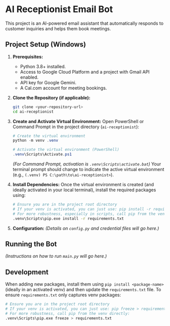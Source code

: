 # AI Receptionist Email Bot

This project is an AI-powered email assistant that automatically responds to customer inquiries and helps them book meetings.

## Project Setup (Windows)

1.  **Prerequisites:**
    *   Python 3.8+ installed.
    *   Access to Google Cloud Platform and a project with Gmail API enabled.
    *   API key for Google Gemini.
    *   A Cal.com account for meeting bookings.

2.  **Clone the Repository (if applicable):**
    ```bash
    git clone <your-repository-url>
    cd ai-receptionist
    ```

3.  **Create and Activate Virtual Environment:**
    Open PowerShell or Command Prompt in the project directory (`ai-receptionist`):
    ```powershell
    # Create the virtual environment
    python -m venv .venv

    # Activate the virtual environment (PowerShell)
    .venv\Scripts\Activate.ps1
    ```
    *(For Command Prompt, activation is `.venv\Scripts\activate.bat`)*
    Your terminal prompt should change to indicate the active virtual environment (e.g., `(.venv) PS C:\path\to\ai-receptionist>`).

4.  **Install Dependencies:**
    Once the virtual environment is created (and ideally activated in your local terminal), install the required packages using:
    ```bash
    # Ensure you are in the project root directory
    # If your venv is activated, you can just use: pip install -r requirements.txt
    # For more robustness, especially in scripts, call pip from the venv directly:
    .venv\Scripts\pip.exe install -r requirements.txt
    ```

5.  **Configuration:**
    *(Details on `config.py` and credential files will go here.)*

## Running the Bot

*(Instructions on how to run `main.py` will go here.)*

## Development

When adding new packages, install them using `pip install <package-name>` (ideally in an activated venv) and then update the `requirements.txt` file. To ensure `requirements.txt` only captures venv packages:

```bash
# Ensure you are in the project root directory
# If your venv is activated, you can just use: pip freeze > requirements.txt
# For more robustness, call pip from the venv directly:
.venv\Scripts\pip.exe freeze > requirements.txt
``` 